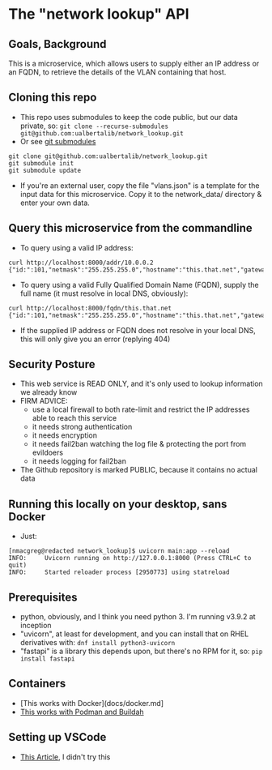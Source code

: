 # The "network lookup" API

## Goals, Background

This is a microservice, which allows users to supply either an IP address or an FQDN, to retrieve the details of the VLAN containing that host.

## Cloning this repo

* This repo uses submodules to keep the code public, but our data private, so: ```git clone --recurse-submodules git@github.com:ualbertalib/network_lookup.git```
* Or see [git submodules](https://git-scm.com/book/en/v2/Git-Tools-Submodules)

```
git clone git@github.com:ualbertalib/network_lookup.git
git submodule init
git submodule update
```

* If you're an external user, copy the file "vlans.json" is a template for the input data for this microservice. Copy it to the network_data/ directory & enter your own data.

## Query this microservice from the commandline

* To query using a valid IP address: 

```
curl http://localhost:8000/addr/10.0.0.2
{"id:":101,"netmask":"255.255.255.0","hostname":"this.that.net","gateway":"10.0.0.1","addr":"10.0.0.2","VMWareVLAN":"SAM1"}
```

* To query using a valid Fully Qualified Domain Name (FQDN), supply the full name (it must resolve in local DNS, obviously):

```
curl http://localhost:8000/fqdn/this.that.net
{"id:":101,"netmask":"255.255.255.0","hostname":"this.that.net","gateway":"10.0.0.1","addr":"10.0.0.2","VMWareVLAN":"SAM1"}
```

* If the supplied IP address or FQDN does not resolve in your local DNS, this will only give you an error (replying 404)

## Security Posture

* This web service is READ ONLY, and it's only used to lookup information we already know
* FIRM ADVICE: 
    * use a local firewall to both rate-limit and restrict the IP addresses able to reach this service
    * it needs strong authentication
    * it needs encryption
    * it needs fail2ban watching the log file & protecting the port from evildoers
    * it needs logging for fail2ban 
* The Github repository is marked PUBLIC, because it contains no actual data

## Running this locally on your desktop, sans Docker

* Just: 

```
[nmacgreg@redacted network_lookup]$ uvicorn main:app --reload
INFO:     Uvicorn running on http://127.0.0.1:8000 (Press CTRL+C to quit)
INFO:     Started reloader process [2950773] using statreload
```

## Prerequisites

* python, obviously, and I think you need python 3. I'm running v3.9.2 at inception
* "uvicorn", at least for development, and you can install that on RHEL derivatives with: ```dnf install python3-uvicorn```
* "fastapi" is a library this depends upon, but there's no RPM for it, so: ```pip install fastapi```

## Containers

* [This works with Docker](docs/docker.md]
* [This works with Podman and Buildah](docs/podman.md)

## Setting up VSCode

* [This Article](https://stackoverflow.com/questions/60205056/debug-fastapi-application-in-vscode), I didn't try this
